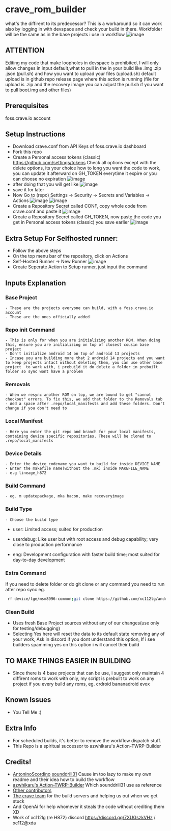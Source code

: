 # crave_rom_builder
what's the diffirent to its predecessor?
This is a workaround so it can work also by logging in with devspace and check your build in there.
Workfolder will be the same as in the base projects i use in workflow
![image](https://github.com/xc112lg/crave_rom_builder/assets/152837944/22442181-6d98-442c-8526-079f915adf8f)


## ATTENTION
  Editing my code that make loopholes in devspace is prohibited, I will only allow changes in input default,what to pull in the in your build like .img .zip .json (pull.sh) and how you want to upload your files (upload.sh) default upload is in github repo release page where this action is running (file for upload is .zip and the recovery image you can adjust the pull.sh if you want to pull boot.img and other files)
## Prerequisites 
foss.crave.io account

## Setup Instructions
- Download crave.conf from API Keys of foss.crave.io dashboard
- Fork this repo
- Create a Personal access tokens (classic) https://github.com/settings/tokens Check all options except with the delete options, its your choice how to long you want the code to work, you can update it afterward on GH_TOKEN everytime it expire or you can choose no expiration
![image](https://github.com/xc112lg/crave_rom_builder/assets/152837944/251bc3d7-18bf-4412-abec-132aeefc90c5)
- after doing that you will get like ![image](https://github.com/xc112lg/crave_rom_builder/assets/152837944/087e06fb-950f-42f4-8500-c0113c10e4cd)
- save it for later
- Now Go to (repo) Settings -> Security -> Secrets and Variables -> Actions
![image](https://github.com/xc112lg/crave_rom_builder/assets/152837944/c81649a8-e137-4bc0-ad00-597d2e8889ca)
![image](https://github.com/xc112lg/crave_rom_builder/assets/152837944/b379c8a1-8176-4052-b727-3f58e4949fbb)
- Create a Repository Secret called CONF, copy whole code from crave.conf and paste it
![image](https://github.com/xc112lg/crave_rom_builder/assets/152837944/92280323-c448-4e79-bac3-12e4fbb94f9e)
- Create a Repository Secret called GH_TOKEN, now paste the code you get in Personal access tokens (classic) you save earlier
![image](https://github.com/xc112lg/crave_rom_builder/assets/152837944/087e06fb-950f-42f4-8500-c0113c10e4cd)

## Extra Setup For Selfhosted runner:
- Follow the above steps
- On the top menu bar of the repository, click on Actions
- Self-Hosted Runner -> New Runner
![image](https://github.com/sounddrill31/crave_aosp_builder/assets/84176052/31cdc938-c421-498b-a61b-6b79992ce1ba)
- Create Seperate Action to Setup runner, just input the command


## Inputs Explanation
### Base Project
    - These are the projects everyone can build, with a foss.crave.io account
    - These are the ones officially added
### Repo init Command
    - This is only for when you are initializing another ROM. When doing this, ensure you are initializing on top of closest cousin base project
    - Don't initialize android 14 on top of android 13 projects
    - Incase you are building more that 2 android 14 projects and you want to keep projects intact without deleting them, you can use other base project  to work with, i prebuild it do delete a folder in prebuilt folder so sync wont have a problem
### Removals
    - When we resync another ROM on top, we are bound to get "cannot checkout" errors. To fix this, we add that folder to the Removals tab
    - Add a space after .repo/local_manifests and add these folders. Don't change if you don't need to
### Local Manifest
    - Here you enter the git repo and branch for your local manifests, containing device specific repositories. These will be cloned to .repo/local_manifests
### Device Details
    - Enter the device codename you want to build for inside DEVICE_NAME
    - Enter the makefile name(without the .mk) inside MAKEFILE_NAME
    - e.g lineage_h872
### Build Command
    - eg. m updatepackage, mka bacon, make recoveryimage
### Build Type
    - Choose the build type
- user:  Limited access; suited for production

- userdebug:  Like user but with root access and debug capability; very close to production performance

- eng:  Development configuration with faster build time; most suited for day-to-day development
### Extra Command
  If you need to delete folder or do git clone or any command you need to run after repo sync eg.
   ```bash 
    rf device/lge/msm8996-common;git clone https://github.com/xc112lg/android_device_lge_msm8996-common -b evo4 device/lge/msm8996-common
   ```
### Clean Build
  - Uses fresh Base Project sources without any of our changes(use only for testing/debugging)
  - Selecting Yes here will reset the data to its default state removing any of your work, Ask in discord if you dont understand this option, If i see builders spamming yes on this option i will cancel their build
## TO MAKE THINGS EASIER IN BUILDING
  - Since there is 4 base projects that can be use, i suggest only maintain 4 diffirent roms to work with only, my script is prebuilt to work on any project if you every build any roms, eg. crdroid bananadroid evox

## Known Issues
  - You Tell Me :)
## Extra Info
  - For scheduled builds, it's better to remove the workflow dispatch stuff.
  - This Repo is a spiritual successor to azwhikaru's Action-TWRP-Builder
## Credits!
  - [AntoninoScordino](https://github.com/AntoninoScordino) [sounddrill31](https://github.com/sounddrill31) Cause im too lazy to make my own readme and their idea how to build the workflow
  - [azwhikaru's Action-TWRP-Builder](https://github.com/azwhikaru/Action-TWRP-Builder) Which sounddrill31 use as reference
  - [Other contributors](https://github.com/xc112lg/crave_rom_builder/graphs/contributors)
  - [The crave team](https://github.com/accupara) for the build servers and helping us out when we get stuck
  - And OpenAi for help whomever it steals the code without crediting them XD
  - Work of xc112lg (re H872) discord https://discord.gg/7XUGszkVHz / xc112@xda
